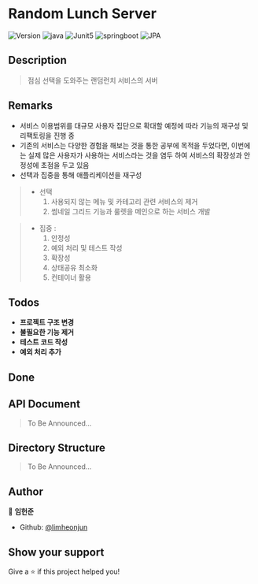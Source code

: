 
# Random Lunch Server

![Version](https://badgen.net/badge/version/1.0/yellow) ![java](https://badgen.net/badge/java/11/orange)
![Junit5](https://badgen.net/badge/Junit5/5.7/cyan)  ![springboot](https://badgen.net/badge/springboot/2.5.2/green) ![JPA](https://badgen.net/badge/JPA/2.5.2/green)


## Description

> 점심 선택을 도와주는 랜덤런치 서비스의 서버

## Remarks
- 서비스 이용범위를 대규모 사용자 집단으로 확대할 예정에 따라 기능의 재구성 및 리팩토링을 진행 중
- 기존의 서비스는 다양한 경험을 해보는 것을 통한 공부에 목적을 두었다면, 이번에는 실제 많은 사용자가 사용하는 서비스라는 것을 염두 하여 서비스의 확장성과 안정성에 초점을 두고 있음
- 선택과 집중을 통해 애플리케이션을 재구성
> - 선택
>   1. 사용되지 않는 메뉴 및 카테고리 관련 서비스의 제거
>   2. 썸네일 그리드 기능과 룰렛을 메인으로 하는 서비스 개발

> - 집중 :
>   1. 안정성 
>     1. 예외 처리 및 테스트 작성
>   2. 확장성
>     1. 상태공유 최소화
>     2. 컨테이너 활용

## Todos
- **프로젝트 구조 변경**
- **불필요한 기능 제거**
- **테스트 코드 작성**
- **예외 처리 추가**

## Done



## API Document
> To Be Announced...

## Directory Structure
> To Be Announced...



## Author
👤 **임헌준**
* Github: [@limheonjun](https://github.com/limheonjun)

## Show your support
Give a ⭐️ if this project helped you!
